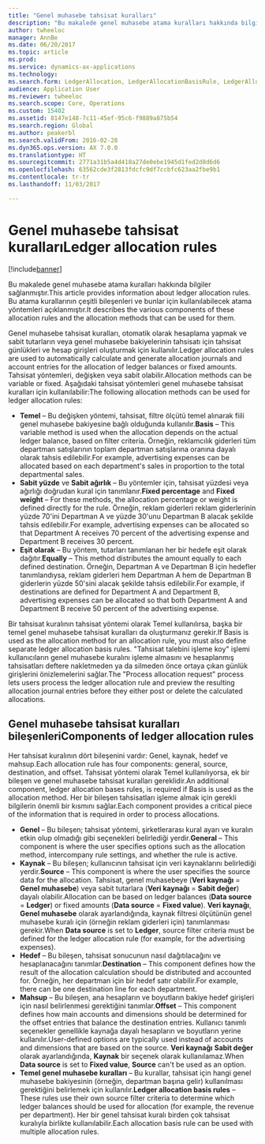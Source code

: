 ```yaml
---
title: "Genel muhasebe tahsisat kuralları"
description: "Bu makalede genel muhasebe atama kuralları hakkında bilgiler sağlanmıştır. Bu atama kurallarının çeşitli bileşenleri ve bunlar için kullanılabilecek atama yöntemleri açıklanmıştır."
author: twheeloc
manager: AnnBe
ms.date: 06/20/2017
ms.topic: article
ms.prod: 
ms.service: dynamics-ax-applications
ms.technology: 
ms.search.form: LedgerAllocation, LedgerAllocationBasisRule, LedgerAllocationRequest, LedgerAllocationRule
audience: Application User
ms.reviewer: twheeloc
ms.search.scope: Core, Operations
ms.custom: 15402
ms.assetid: 8147e148-7c11-45ef-95c6-f9889a875b54
ms.search.region: Global
ms.author: peakerbl
ms.search.validFrom: 2016-02-28
ms.dyn365.ops.version: AX 7.0.0
ms.translationtype: HT
ms.sourcegitcommit: 2771a31b5a4d418a27de0ebe1945d1fed2d8d6d6
ms.openlocfilehash: 63562cde3f2813fdcfc9df7ccbfc623aa2fbe9b1
ms.contentlocale: tr-tr
ms.lasthandoff: 11/03/2017

---
```


# <a name="ledger-allocation-rules"></a><span data-ttu-id="bafbc-104">Genel muhasebe tahsisat kuralları</span><span class="sxs-lookup"><span data-stu-id="bafbc-104">Ledger allocation rules</span></span>

[!include[banner](../includes/banner.md)]


<span data-ttu-id="bafbc-105">Bu makalede genel muhasebe atama kuralları hakkında bilgiler sağlanmıştır.</span><span class="sxs-lookup"><span data-stu-id="bafbc-105">This article provides information about ledger allocation rules.</span></span> <span data-ttu-id="bafbc-106">Bu atama kurallarının çeşitli bileşenleri ve bunlar için kullanılabilecek atama yöntemleri açıklanmıştır.</span><span class="sxs-lookup"><span data-stu-id="bafbc-106">It describes the various components of these allocation rules and the allocation methods that can be used for them.</span></span>

<span data-ttu-id="bafbc-107">Genel muhasebe tahsisat kuralları, otomatik olarak hesaplama yapmak ve sabit tutarların veya genel muhasebe bakiyelerinin tahsisatı için tahsisat günlükleri ve hesap girişleri oluşturmak için kullanılır.</span><span class="sxs-lookup"><span data-stu-id="bafbc-107">Ledger allocation rules are used to automatically calculate and generate allocation journals and account entries for the allocation of ledger balances or fixed amounts.</span></span> <span data-ttu-id="bafbc-108">Tahsisat yöntemleri, değişken veya sabit olabilir.</span><span class="sxs-lookup"><span data-stu-id="bafbc-108">Allocation methods can be variable or fixed.</span></span> <span data-ttu-id="bafbc-109">Aşağıdaki tahsisat yöntemleri genel muhasebe tahsisat kuralları için kullanılabilir:</span><span class="sxs-lookup"><span data-stu-id="bafbc-109">The following allocation methods can be used for ledger allocation rules:</span></span>

-   <span data-ttu-id="bafbc-110">**Temel** – Bu değişken yöntemi, tahsisat, filtre ölçütü temel alınarak fiili genel muhasebe bakiyesine bağlı olduğunda kullanılır.</span><span class="sxs-lookup"><span data-stu-id="bafbc-110">**Basis** – This variable method is used when the allocation depends on the actual ledger balance, based on filter criteria.</span></span> <span data-ttu-id="bafbc-111">Örneğin, reklamcılık giderleri tüm departman satışlarının toplam departman satışlarına oranına dayalı olarak tahsis edilebilir.</span><span class="sxs-lookup"><span data-stu-id="bafbc-111">For example, advertising expenses can be allocated based on each department's sales in proportion to the total departmental sales.</span></span>
-   <span data-ttu-id="bafbc-112">**Sabit yüzde** ve **Sabit ağırlık** – Bu yöntemler için, tahsisat yüzdesi veya ağırlığı doğrudan kural için tanımlanır.</span><span class="sxs-lookup"><span data-stu-id="bafbc-112">**Fixed percentage** and **Fixed weight** – For these methods, the allocation percentage or weight is defined directly for the rule.</span></span> <span data-ttu-id="bafbc-113">Örneğin, reklam giderleri reklam giderlerinin yüzde 70'ini Departman A ve yüzde 30'unu Departman B alacak şekilde tahsis edilebilir.</span><span class="sxs-lookup"><span data-stu-id="bafbc-113">For example, advertising expenses can be allocated so that Department A receives 70 percent of the advertising expense and Department B receives 30 percent.</span></span>
-   <span data-ttu-id="bafbc-114">**Eşit olarak** – Bu yöntem, tutarları tanımlanan her bir hedefe eşit olarak dağıtır.</span><span class="sxs-lookup"><span data-stu-id="bafbc-114">**Equally** – This method distributes the amount equally to each defined destination.</span></span> <span data-ttu-id="bafbc-115">Örneğin, Departman A ve Departman B için hedefler tanımlandıysa, reklam giderleri hem Departman A hem de Departman B giderlerin yüzde 50'sini alacak şekilde tahsis edilebilir.</span><span class="sxs-lookup"><span data-stu-id="bafbc-115">For example, if destinations are defined for Department A and Department B, advertising expenses can be allocated so that both Department A and Department B receive 50 percent of the advertising expense.</span></span>

<span data-ttu-id="bafbc-116">Bir tahsisat kuralının tahsisat yöntemi olarak Temel kullanılırsa, başka bir temel genel muhasebe tahsisat kuralları da oluşturmanız gerekir.</span><span class="sxs-lookup"><span data-stu-id="bafbc-116">If Basis is used as the allocation method for an allocation rule, you must also define separate ledger allocation basis rules.</span></span> <span data-ttu-id="bafbc-117">"Tahsisat talebini işleme koy" işlemi kullanıcıların genel muhasebe kuralını işleme almasını ve hesaplanmış tahsisatları deftere nakletmeden ya da silmeden önce ortaya çıkan günlük girişlerini önizlemelerini sağlar.</span><span class="sxs-lookup"><span data-stu-id="bafbc-117">The "Process allocation request" process lets users process the ledger allocation rule and preview the resulting allocation journal entries before they either post or delete the calculated allocations.</span></span>

## <a name="components-of-ledger-allocation-rules"></a><span data-ttu-id="bafbc-118">Genel muhasebe tahsisat kuralları bileşenleri</span><span class="sxs-lookup"><span data-stu-id="bafbc-118">Components of ledger allocation rules</span></span>
<span data-ttu-id="bafbc-119">Her tahsisat kuralının dört bileşenini vardır: Genel, kaynak, hedef ve mahsup.</span><span class="sxs-lookup"><span data-stu-id="bafbc-119">Each allocation rule has four components: general, source, destination, and offset.</span></span> <span data-ttu-id="bafbc-120">Tahsisat yöntemi olarak Temel kullanılıyorsa, ek bir bileşen ve genel muhasebe tahsisat kuralları gereklidir.</span><span class="sxs-lookup"><span data-stu-id="bafbc-120">An additional component, ledger allocation bases rules, is required if Basis is used as the allocation method.</span></span> <span data-ttu-id="bafbc-121">Her bir bileşen tahsisatları işleme almak için gerekli bilgilerin önemli bir kısmını sağlar.</span><span class="sxs-lookup"><span data-stu-id="bafbc-121">Each component provides a critical piece of the information that is required in order to process allocations.</span></span>

-   <span data-ttu-id="bafbc-122">**Genel** – Bu bileşen; tahsisat yöntemi, şirketlerarası kural ayarı ve kuralın etkin olup olmadığı gibi seçenekleri belirlediği yerdir.</span><span class="sxs-lookup"><span data-stu-id="bafbc-122">**General** – This component is where the user specifies options such as the allocation method, intercompany rule settings, and whether the rule is active.</span></span>
-   <span data-ttu-id="bafbc-123">**Kaynak** – Bu bileşen; kullanıcının tahsisat için veri kaynaklarını belirlediği yerdir.</span><span class="sxs-lookup"><span data-stu-id="bafbc-123">**Source** – This component is where the user specifies the source data for the allocation.</span></span> <span data-ttu-id="bafbc-124">Tahsisat, genel muhasebeye (**Veri kaynağı** =  **Genel muhasebe**) veya sabit tutarlara (**Veri kaynağı** =  **Sabit değer**) dayalı olabilir.</span><span class="sxs-lookup"><span data-stu-id="bafbc-124">Allocation can be based on ledger balances (**Data source** = **Ledger**) or fixed amounts (**Data source** = **Fixed value**).</span></span> <span data-ttu-id="bafbc-125">**Veri kaynağı**, **Genel muhasebe** olarak ayarlandığında, kaynak filtresi ölçütünün genel muhasebe kuralı için (örneğin reklam giderleri için) tanımlanması gerekir.</span><span class="sxs-lookup"><span data-stu-id="bafbc-125">When **Data source** is set to **Ledger**, source filter criteria must be defined for the ledger allocation rule (for example, for the advertising expenses).</span></span>
-   <span data-ttu-id="bafbc-126">**Hedef** – Bu bileşen, tahsisat sonucunun nasıl dağıtılacağını ve hesaplanacağını tanımlar.</span><span class="sxs-lookup"><span data-stu-id="bafbc-126">**Destination** – This component defines how the result of the allocation calculation should be distributed and accounted for.</span></span> <span data-ttu-id="bafbc-127">Örneğin, her departman için bir hedef satır olabilir.</span><span class="sxs-lookup"><span data-stu-id="bafbc-127">For example, there can be one destination line for each department.</span></span>
-   <span data-ttu-id="bafbc-128">**Mahsup** – Bu bileşen, ana hesapların ve boyutların bakiye hedef girişleri için nasıl belirlenmesi gerektiğini tanımlar.</span><span class="sxs-lookup"><span data-stu-id="bafbc-128">**Offset** – This component defines how main accounts and dimensions should be determined for the offset entries that balance the destination entries.</span></span> <span data-ttu-id="bafbc-129">Kullanıcı tanımlı seçenekler genellikle kaynağa dayalı hesapların ve boyutların yerine kullanılır.</span><span class="sxs-lookup"><span data-stu-id="bafbc-129">User-defined options are typically used instead of accounts and dimensions that are based on the source.</span></span> <span data-ttu-id="bafbc-130">**Veri kaynağı** **Sabit değer** olarak ayarlandığında, **Kaynak** bir seçenek olarak kullanılamaz.</span><span class="sxs-lookup"><span data-stu-id="bafbc-130">When **Data source** is set to **Fixed value**, **Source** can't be used as an option.</span></span>
-   <span data-ttu-id="bafbc-131">**Temel genel muhasebe kuralları** – Bu kurallar, tahsisat için hangi genel muhasebe bakiyesinin (örneğin, departman başına gelir) kullanılması gerektiğini belirlemek için kullanılır.</span><span class="sxs-lookup"><span data-stu-id="bafbc-131">**Ledger allocation basis rules** – These rules use their own source filter criteria to determine which ledger balances should be used for allocation (for example, the revenue per department).</span></span> <span data-ttu-id="bafbc-132">Her bir genel tahsisat kuralı birden çok tahsisat kuralıyla birlikte kullanılabilir.</span><span class="sxs-lookup"><span data-stu-id="bafbc-132">Each allocation basis rule can be used with multiple allocation rules.</span></span>





